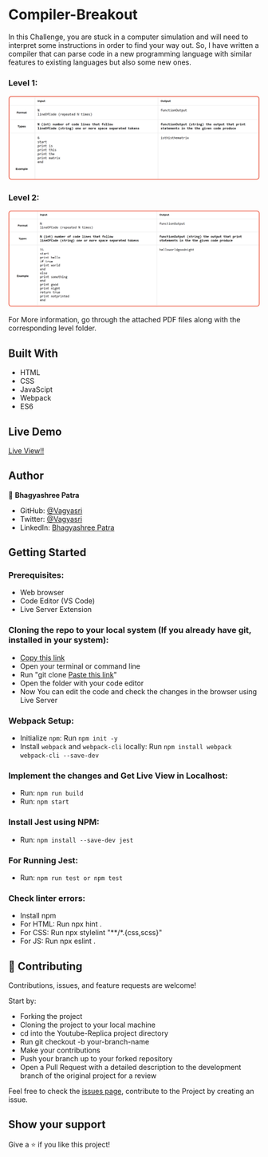 # Compiler-Breakout
In this Challenge, you are stuck in a computer simulation and will need to interpret some instructions in order to find your way out. So, I have written a compiler that can parse code in a new programming language with similar features to existing languages but also some new ones.

### Level 1:

![Level 1](src/level1/Level1.png)

### Level 2:

![Level 2](src/level2/Level2.png)

For More information, go through the attached PDF files along with the corresponding level folder.

## Built With

- HTML
- CSS
- JavaScipt
- Webpack
- ES6

## Live Demo

[Live View!!](https://vagyasri.github.io/Compiler-Breakout/dist/)

## Author

👤 **Bhagyashree Patra**

- GitHub: [@Vagyasri](https://github.com/Vagyasri)
- Twitter: [@Vagyasri](https://twitter.com/Vagyasri)
- LinkedIn: [Bhagyashree Patra](https://www.linkedin.com/in/bhagyashree-patra-029bb059/)

## Getting Started

### Prerequisites:

- Web browser
- Code Editor (VS Code)
- Live Server Extension

### Cloning the repo to your local system (If you already have git, installed in your system):

- [Copy this link](https://github.com/Vagyasri/Compiler-Breakout.git)
- Open your terminal or command line
- Run "git clone [Paste this link](https://github.com/Vagyasri/Compiler-Breakout.git)"
- Open the folder with your code editor
- Now You can edit the code and check the changes in the browser using Live Server

### Webpack Setup:

- Initialize `npm`: Run `npm init -y`
- Install `webpack` and  `webpack-cli` locally: Run `npm install webpack webpack-cli --save-dev`

### Implement the changes and Get Live View in Localhost:

- Run: `npm run build`
- Run: `npm start`

### Install Jest using NPM:
- Run: `npm install --save-dev jest`

### For Running Jest:
- Run: `npm run test or npm test`

### Check linter errors:

- Install npm
- For HTML: Run npx hint .
- For CSS: Run npx stylelint "**/*.{css,scss}"
- For JS: Run npx eslint .

## 🤝 Contributing

Contributions, issues, and feature requests are welcome!

Start by:

- Forking the project
- Cloning the project to your local machine
- cd into the Youtube-Replica project directory
- Run git checkout -b your-branch-name
- Make your contributions
- Push your branch up to your forked repository
- Open a Pull Request with a detailed description to the development branch of the original project for a review

Feel free to check the [issues page](https://github.com/Vagyasri/Compiler-Breakout/issues), contribute to the Project by creating an issue.


## Show your support
Give a ⭐️ if you like this project!
